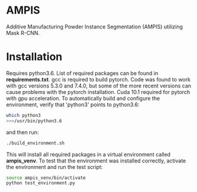 # AMPIS
Additive Manufacturing Powder Instance Segmentation (AMPIS) utilizing Mask R-CNN.

# Installation
Requires python3.6. List of required packages can be found in **requirements.txt**. gcc is required to build pytorch. Code was found to work with gcc versions 5.3.0 and 7.4.0, but some of the more recent versions can cause problems with the pytorch installation. Cuda 10.1 required for pytorch with gpu acceleration. To automatically build and configure the environment, verify that 'python3' points to python3.6:
```bash
which python3
>>>/usr/bin/python3.6
```
and then run:
```bash
./build_environment.sh
```
This will install all required packages in a virtual environment called **ampis_venv**. To test that the environment was installed correctly, activate the environment and run the test script:
```bash
source ampis_venv/bin/activate
python test_environment.py
```
